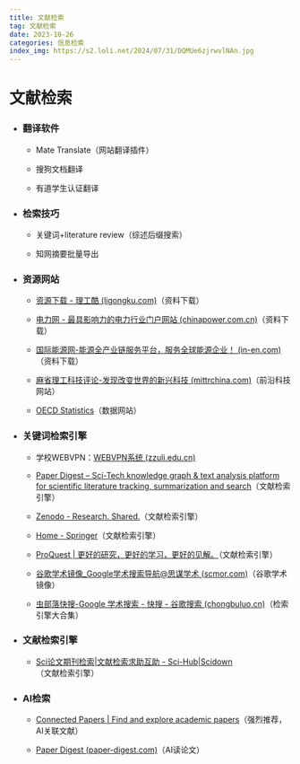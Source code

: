 ```yaml
---
title: 文献检索
tag: 文献检索
date: 2023-10-26
categories: 信息检索
index_img: https://s2.loli.net/2024/07/31/DQMUe6zjrwvlNAn.jpg
---
```


# 文献检索

- ### 翻译软件

  - Mate Translate（网站翻译插件）

  - 搜狗文档翻译

  - 有道学生认证翻译

- ### 检索技巧

  - 关键词+literature review（综述后缀搜索）

  - 知网摘要批量导出

- ### 资源网站

  - [资源下载 - 理工酷 (ligongku.com)](https://www.ligongku.com/invite/28243)（资料下载）

  - [电力网 - 最具影响力的电力行业门户网站 (chinapower.com.cn)](http://www.chinapower.com.cn/)（资料下载）

  - [国际能源网-能源全产业链服务平台，服务全球能源企业！ (in-en.com)](https://www.in-en.com/)（资料下载）

  - [麻省理工科技评论-发现改变世界的新兴科技 (mittrchina.com)](https://www.mittrchina.com/news)（前沿科技网站）

  - [OECD Statistics](https://stats.oecd.org/)（数据网站）

- ### 关键词检索引擎

  - 学校WEBVPN：[WEBVPN系统 (zzuli.edu.cn)](https://webvpn.zzuli.edu.cn/login)

  - [Paper Digest – Sci-Tech knowledge graph & text analysis platform for scientific literature tracking, summarization and search](https://www.paperdigest.org/)（文献检索引擎）

  - [Zenodo - Research. Shared.](https://zenodo.org/)（文献检索引擎）

  - [Home - Springer](https://link.springer.com/)（文献检索引擎）

  - [ProQuest | 更好的研究，更好的学习，更好的见解。](https://www.proquest.com/)（文献检索引擎）

  - [谷歌学术镜像_Google学术搜索导航@思谋学术 (scmor.com)](https://ac.scmor.com/)（谷歌学术镜像）

  - [虫部落快搜-Google 学术搜索 - 快搜 - 谷歌搜索 (chongbuluo.cn)](http://www.chongbuluo.cn/)（检索引擎大合集）

- ### 文献检索引擎

  - [Sci论文期刊检索|文献检索求助互助 - Sci-Hub|Scidown](https://www.scidown.cn/)（文献检索引擎）

- ### AI检索

  - [Connected Papers | Find and explore academic papers](https://www.connectedpapers.com/)（强烈推荐，AI关联文献）

  - [Paper Digest (paper-digest.com)](https://www.paper-digest.com/)（AI读论文）